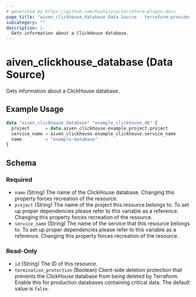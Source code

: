 ```yaml
---
# generated by https://github.com/hashicorp/terraform-plugin-docs
page_title: "aiven_clickhouse_database Data Source - terraform-provider-aiven"
subcategory: ""
description: |-
  Gets information about a ClickHouse database.
---
```


# aiven_clickhouse_database (Data Source)

Gets information about a ClickHouse database.

## Example Usage

```terraform
data "aiven_clickhouse_database" "example_clickhouse_db" {
  project      = data.aiven_clickhouse.example_project.project
  service_name = aiven_clickhouse.example_clickhouse.service_name
  name         = "example-database"
}
```

<!-- schema generated by tfplugindocs -->
## Schema

### Required

- `name` (String) The name of the ClickHouse database. Changing this property forces recreation of the resource.
- `project` (String) The name of the project this resource belongs to. To set up proper dependencies please refer to this variable as a reference. Changing this property forces recreation of the resource.
- `service_name` (String) The name of the service that this resource belongs to. To set up proper dependencies please refer to this variable as a reference. Changing this property forces recreation of the resource.

### Read-Only

- `id` (String) The ID of this resource.
- `termination_protection` (Boolean) Client-side deletion protection that prevents the ClickHouse database from being deleted by Terraform. Enable this for production databases containing critical data. The default value is `false`.
